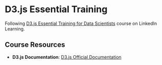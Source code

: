 # D3.js Essential Training

Following [D3.js Essential Training for Data Scientists](https://www.linkedin.com/learning-login/share?forceAccount=false&redirect=https%3A%2F%2Fwww.linkedin.com%2Flearning%2Fd3-js-essential-training-for-data-scientists%3Ftrk%3Dshare_ent_url%26shareId%3D%252Fv%252Bipa3WROqiZPpwXLHMWA%253D%253D) course on LinkedIn Learning.



## Course Resources

<!-- - **LinkedIn Learning Course Page**: [D3.js Essential Training for Data Scientists](https://www.linkedin.com/learning-login/share?forceAccount=false&redirect=https%3A%2F%2Fwww.linkedin.com%2Flearning%2Fd3-js-essential-training-for-data-scientists%3Ftrk%3Dshare_ent_url%26shareId%3D%252Fv%252Bipa3WROqiZPpwXLHMWA%253D%253D) -->
- **D3.js Documentation**: [D3.js Official Documentation](https://d3js.org/)